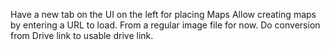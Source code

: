 Have a new tab on the UI on the left for placing Maps
Allow creating maps by entering a URL to load.
From a regular image file for now.
Do conversion from Drive link to usable drive link.